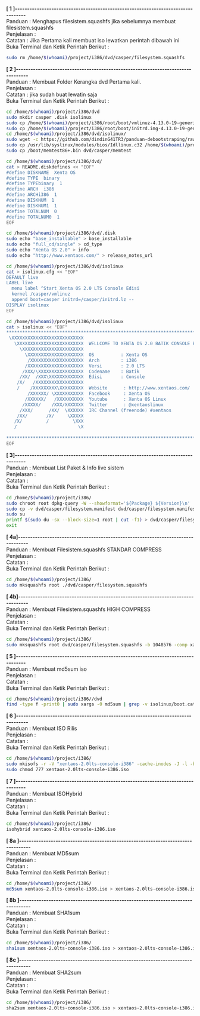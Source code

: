 **[ 1 ]---------------------------------------------------------------------------------**  
Panduan      : Menghapus filesistem.squashfs jika sebelumnya membuat filesistem.squashfs  
Penjelasan   :  
Catatan      : Jika Pertama kali membuat iso lewatkan perintah dibawah ini  
Buka Terminal dan Ketik Perintah Berikut :
```bash
sudo rm /home/$(whoami)/project/i386/dvd/casper/filesystem.squashfs 
```
**[ 2 ]---------------------------------------------------------------------------------**  
Panduan      :   Membuat Folder Kerangka dvd Pertama kali.  
Penjelasan   :  
Catatan      : jika sudah buat lewatin saja  
Buka Terminal dan Ketik Perintah Berikut :  
```bash
cd /home/$(whoami)/project/i386/dvd
sudo mkdir casper .disk isolinux
sudo cp /home/$(whoami)/project/i386/root/boot/vmlinuz-4.13.0-19-generic /home/$(whoami)/project/i386/dvd/casper/vmlinuz
sudo cp /home/$(whoami)/project/i386/root/boot/initrd.img-4.13.0-19-generic /home/$(whoami)/project/i386/dvd/casper/initrd.lz
cd /home/$(whoami)/project/i386/dvd/isolinux/ 
sudo wget -c https://github.com/dindinG41TR3/panduan-debootstraping/raw/master/Indonesia/Modul/isolinux/isolinux.bin
sudo cp /usr/lib/syslinux/modules/bios/Idllinux.c32 /home/$(whoami)/project/i386/dvd/isolinux/
sudo cp /boot/memtest86+.bin dvd/casper/memtest
```

```bash
cd /home/$(whoami)/project/i386/dvd/
cat > README.diskdefines << "EOF"
#define DISKNAME  Xenta OS
#define TYPE  binary
#define TYPEbinary  1
#define ARCH  i386
#define ARCHi386  1
#define DISKNUM  1
#define DISKNUM1  1
#define TOTALNUM  0
#define TOTALNUM0  1
EOF
```
```bash
cd /home/$(whoami)/project/i386/dvd/.disk
sudo echo "base_installable" > base_installable
sudo echo "full_cd/single" > cd_type
sudo echo "Xenta OS 2.0" > info
sudo echo "http://www.xentaos.com/" > release_notes_url
```
```bash
cd /home/$(whoami)/project/i386/dvd/isolinux
cat > isolinux.cfg << "EOF"
DEFAULT live
LABEL live
  menu label ^Start Xenta OS 2.0 LTS Console Edisi
  kernel /casper/vmlinuz
  append boot=casper initrd=/casper/initrd.lz --
DISPLAY isolinux
EOF
```
```bash
cd /home/$(whoami)/project/i386/dvd/isolinux
cat > isolinux << "EOF"
*******************************************************************************
 \XXXXXXXXXXXXXXXXXXXXXXXXXXX  
   \XXXXXXXXXXXXXXXXXXXXXXXXX  WELLCOME TO XENTA OS 2.0 BATIK CONSOLE EDISI
     \XXXXXXXXXXXXXXXXXXXXXXX  
       \XXXXXXXXXXXXXXXXXXXXX  OS          : Xenta OS
        /XXXXXXXXXXXXXXXXXXXX  Arch        : i386
       /XXXXXXXXXXXXXXXXXXXXX  Versi       : 2.0 LTS
      /XXX/\XXXXXXXXXXXXXXXXX  Codename    : Batik
     /XX/  /XXX\XXXXXXXXXXXXX  Edisi       : Console
    /X/   /XXXXXXXXXXXXXXXXXX  
    /    /XXXXXXXXX\XXXXXXXXX  Website      : http://www.xentaos.com/
        /XXXXXX/ \XXXXXXXXXXX  Facebook     : Xenta OS
       /XXXXXX/   /XXXXXXXXXX  Youtube      : Xenta OS Linux
      /XXXXX/    /XXX/XXXXXXX  Twitter      : @xentaoslinux
     /XXX/      /XX/  \XXXXXX  IRC Channel (freenode) #xentaos
    /XX/       /X/     \XXXXX  
   /X/         /         \XXX  
   /                       \X  
                               
*******************************************************************************
EOF
```

**[ 3]---------------------------------------------------------------------------------**  
Panduan      : Membuat List Paket & Info live sistem  
Penjelasan   :  
Catatan      :  
Buka Terminal dan Ketik Perintah Berikut :  
```bash
cd /home/$(whoami)/project/i386/
sudo chroot root dpkg-query -W --showformat='${Package} ${Version}\n' | sudo tee dvd/casper/filesystem.manifest
sudo cp -v dvd/casper/filesystem.manifest dvd/casper/filesystem.manifest-desktop
sudo su
printf $(sudo du -sx --block-size=1 root | cut -f1) > dvd/casper/filesystem.size
exit
```
**[ 4a]---------------------------------------------------------------------------------**  
Panduan      : Membuat Filesistem.squashfs STANDAR COMPRESS  
Penjelasan   :  
Catatan      :  
Buka Terminal dan Ketik Perintah Berikut : 
```bash
cd /home/$(whoami)/project/i386/
sudo mksquashfs root ./dvd/casper/filesystem.squashfs
```

**[ 4b]---------------------------------------------------------------------------------**  
Panduan      : Membuat Filesistem.squashfs HIGH COMPRESS  
Penjelasan   :  
Catatan      :  
Buka Terminal dan Ketik Perintah Berikut :  
```bash
cd /home/$(whoami)/project/i386/
sudo mksquashfs root dvd/casper/filesystem.squashfs -b 1048576 -comp xz -Xdict-size 100%
```

**[ 5 ]---------------------------------------------------------------------------------**  
Panduan      : Membuat md5sum iso  
Penjelasan   :  
Catatan      :  
Buka Terminal dan Ketik Perintah Berikut :  
```bash
cd /home/$(whoami)/project/i386//dvd
find -type f -print0 | sudo xargs -0 md5sum | grep -v isolinux/boot.cat | sudo tee MD5SUMS
```
**[ 6 ]---------------------------------------------------------------------------------**  
Panduan      : Membuat ISO Rilis  
Penjelasan   :  
Catatan      :  
Buka Terminal dan Ketik Perintah Berikut :  
```bash
cd /home/$(whoami)/project/i386/ 
sudo mkisofs -r -V "xentaos-2.0lts-console-i386" -cache-inodes -J -l -b isolinux/isolinux.bin -c isolinux/boot.cat -no-emul-boot -boot-load-size 4 -boot-info-table -o ./xentaos-2.0lts-console-i386.iso dvd
sudo chmod 777 xentaos-2.0lts-console-i386.iso
```

**[ 7 ]---------------------------------------------------------------------------------**  
Panduan      :  Membuat ISOHybrid  
Penjelasan   :  
Catatan      :  
Buka Terminal dan Ketik Perintah Berikut :  
```bash
cd /home/$(whoami)/project/i386/
isohybrid xentaos-2.0lts-console-i386.iso
```
**[ 8a ]---------------------------------------------------------------------------------**  
Panduan      : Membuat MD5sum  
Penjelasan   :  
Catatan      :  
Buka Terminal dan Ketik Perintah Berikut :  
```bash
cd /home/$(whoami)/project/i386/
md5sum xentaos-2.0lts-console-i386.iso > xentaos-2.0lts-console-i386.iso.md5sum
```

**[ 8b ]---------------------------------------------------------------------------------**  
Panduan      : Membuat SHA1sum  
Penjelasan   :  
Catatan      :  
Buka Terminal dan Ketik Perintah Berikut :  
```bash
cd /home/$(whoami)/project/i386/
sha1sum xentaos-2.0lts-console-i386.iso > xentaos-2.0lts-console-i386.iso.sha1sum
```
**[ 8c ]---------------------------------------------------------------------------------**  
Panduan      : Membuat SHA2sum  
Penjelasan   :  
Catatan      :  
Buka Terminal dan Ketik Perintah Berikut :  
```bash
cd /home/$(whoami)/project/i386/
sha2sum xentaos-2.0lts-console-i386.iso > xentaos-2.0lts-console-i386.iso.sha2sum
```

